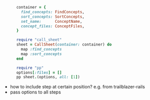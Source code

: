 
```ruby
      container = {
        find_concepts: FindConcepts,
        sort_concepts: SortConcepts,
        set_name:      ConceptName,
        concept_files: ConceptFiles,
      }

      require "call_sheet"
      sheet = CallSheet(container: container) do
        map :find_concepts
        map :sort_concepts
      end

      require "pp"
      options[:files] = []
      pp sheet.(options, all: [1])
```

* how to include step at certain position? e.g. from trailblazer-rails
* pass options to all steps